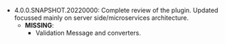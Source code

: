 * 4.0.0.SNAPSHOT.20220000: Complete review of the plugin. Updated focussed mainly on server side/microservices architecture.
    * **MISSING**:
        * Validation Message and converters.

